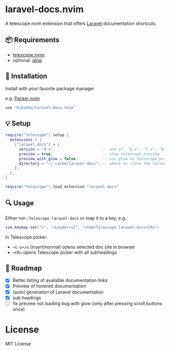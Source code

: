 # laravel-docs.nvim

A telescope.nvim extension that offers [Laravel](https://laravel.com/docs) documentation shortcuts.

## :package: Requirements
 - [telescope.nvim](https://github.com/nvim-telescope/telescope.nvim)
 - optional: [glow](https://github.com/charmbracelet/glow)

## :wrench: Installation
Install with your favorite package manager

e.g. [Packer.nvim](https://github.com/wbthomason/packer.nvim)
```lua
use "Kibadda/laravel-docs.nvim"
```

## :bulb: Setup
```lua
require("telescope").setup {
  extensions = {
    ["laravel-docs"] = {
      version = "9.x",                     -- one of: "6.x", "7.x", "8.x", "9.x", "master"
      preview = true,                      -- show telescope preview
      preview_with_glow = false,           -- use glow as telescope previewer
      directory = "~/.cache/laravel-docs", -- where to clone the laravel docs github repo
    },
  },
}

require("telescope").load_extension "laravel-docs"
```

## :mag: Usage
Either run `:Telescope laravel-docs` or map it to a key, e.g.:
```lua
vim.keymap.set("n", "<Leader>sl", "<Cmd>Telescope laravel-docs<CR>")
```
In Telescope picker:
 - `<C-o>/o` (insert/normal) opens selected doc site in browser
 - `<CR>` opens Telescope picker with all subheadings

## :car: Roadmap
- [x] Better listing of available documentation links
- [x] Preview of hovered documentation
- [x] (auto) generation of Laravel documentation
- [x] sub headings
- [ ] fix preview not loading bug with glow (only after pressing scroll buttons once)

# License
MIT License
